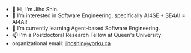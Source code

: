 - 👋 Hi, I’m Jiho Shin.
- 👀 I’m interested in Software Engineering, specifically AI4SE + SE4AI = AI4AI!
- 🌱 I’m currently learning Agent-based Software Engineering.
- 📫 I'm a Postdoctoral Research Fellow at Queen's University
- organizational email: jihoshin@yorku.ca

<!---
shinjh0849/shinjh0849 is a ✨ special ✨ repository because its `README.md` (this file) appears on your GitHub profile.
You can click the Preview link to take a look at your changes.
--->
